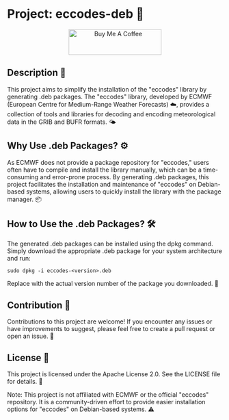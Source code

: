 # Project: eccodes-deb 🚀
<div align="center"><a href="https://www.buymeacoffee.com/ifmon" target="_blank"><img src="https://cdn.buymeacoffee.com/buttons/v2/arial-red.png" alt="Buy Me A Coffee" style="height: 60px !important;width: 217px !important;" ></a></div>

## Description 📝
This project aims to simplify the installation of the "eccodes" library by generating .deb packages. The "eccodes" library, developed by ECMWF (European Centre for Medium-Range Weather Forecasts) ☁️, provides a collection of tools and libraries for decoding and encoding meteorological data in the GRIB and BUFR formats. 🌤️

## Why Use .deb Packages? ⚙️
As ECMWF does not provide a package repository for "eccodes," users often have to compile and install the library manually, which can be a time-consuming and error-prone process. By generating .deb packages, this project facilitates the installation and maintenance of "eccodes" on Debian-based systems, allowing users to quickly install the library with the package manager. 📦

## How to Use the .deb Packages? 🛠️
The generated .deb packages can be installed using the dpkg command. Simply download the appropriate .deb package for your system architecture and run:

```sudo dpkg -i eccodes-<version>.deb```

Replace <version> with the actual version number of the package you downloaded. 🚀

## Contribution 🤝
Contributions to this project are welcome! If you encounter any issues or have improvements to suggest, please feel free to create a pull request or open an issue. 👐

## License 📜
This project is licensed under the Apache License 2.0. See the LICENSE file for details. 📄

Note: This project is not affiliated with ECMWF or the official "eccodes" repository. It is a community-driven effort to provide easier installation options for "eccodes" on Debian-based systems. ⚠️
